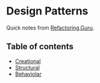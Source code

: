 # Design Patterns

Quick notes from [Refactoring.Guru](https://refactoring.guru/).

## Table of contents

* [Creational](creational.md)
* [Structural](structural.md)
* [Behaviolar](behavioral.md)
